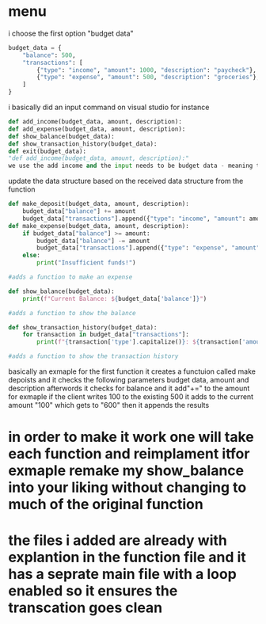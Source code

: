 # menu
i choose the first option "budget data"

```python 
budget_data = {
    "balance": 500,
    "transactions": [
        {"type": "income", "amount": 1000, "description": "paycheck"},
        {"type": "expense", "amount": 500, "description": "groceries"},
    ]
}

```
i basically did an input command on visual studio for instance 
```python
def add_income(budget_data, amount, description):
def add_expense(budget_data, amount, description):
def show_balance(budget_data):
def show_transaction_history(budget_data):
def exit(budget_data):
"def add_income(budget_data, amount, description):"
we use the add income and the input needs to be budget data - meaning the iteam the amount - for exmaple if its 5 apples so it needs to be mentioned  and the description  - about the item
```
update the data structure based on the received data structure from the function 



```python
def make_deposit(budget_data, amount, description):
    budget_data["balance"] += amount
    budget_data["transactions"].append({"type": "income", "amount": amount, "description": description})
def make_expense(budget_data, amount, description):
    if budget_data["balance"] >= amount:
        budget_data["balance"] -= amount
        budget_data["transactions"].append({"type": "expense", "amount": amount, "description": description})
    else:
        print("Insufficient funds!")

#adds a function to make an expense 

def show_balance(budget_data):
    print(f"Current Balance: ${budget_data['balance']}")

#adds a function to show the balance 

def show_transaction_history(budget_data):
    for transaction in budget_data["transactions"]:
        print(f"{transaction['type'].capitalize()}: ${transaction['amount']} - {transaction['description']}")

#adds a function to show the transaction history 

```

basically an exmaple for the first function it creates a functuion called make depoists and it checks the following parameters budget data, amount and description
afterwords it checks for balance and it add"+=" to the amount for exmaple if the client writes 100 to the existing 500 it adds to the current amount "100" which gets to "600"
then it appends the results 
# in order to make it work one will take each function and reimplament itfor exmaple remake my show_balance into your liking without changing to much of the original function 

# the files i added are already with explantion in the function file and it has a seprate main file with a loop enabled so it ensures the transcation goes clean 
